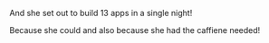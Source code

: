 And she set out to build 13 apps in a single night!

Because she could and also because she had the caffiene needed!
